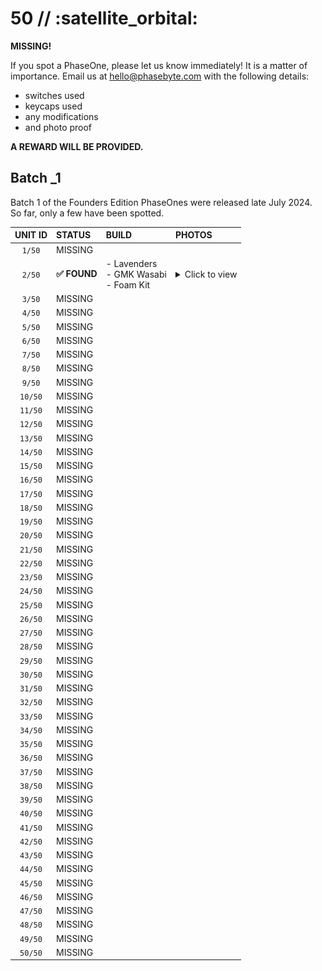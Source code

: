 # **50 // :satellite_orbital:**

**MISSING!**

If you spot a PhaseOne, please let us know immediately! It is a matter of importance. Email us at hello@phasebyte.com with the following details:

- switches used
- keycaps used
- any modifications
- and photo proof  

**A REWARD WILL BE PROVIDED.**

## Batch _1

Batch 1 of the Founders Edition PhaseOnes were released late July 2024. So far, only a few have been spotted.

UNIT ID      | STATUS                           | BUILD     | PHOTOS |
| :---------:| :------------------------------- | :---------| :------|
| `1/50`     | MISSING                          |
| `2/50`     | **✅ FOUND**                     |- Lavenders <br> - GMK Wasabi <br> - Foam Kit | <details><summary>Click to view</summary>![PhaseOneLayout](_01_03-1.jpg) <br>![PhaseOneLayout](_01_03-2.jpg)</details> | 
| `3/50`     | MISSING                          |
| `4/50`     | MISSING                          |
| `5/50`     | MISSING                          |
| `6/50`     | MISSING                          |
| `7/50`     | MISSING                          |
| `8/50`     | MISSING                          |
| `9/50`     | MISSING                          |
| `10/50`     | MISSING                          |
| `11/50`     | MISSING                          |
| `12/50`     | MISSING                          |
| `13/50`     | MISSING                          |
| `14/50`     | MISSING                          |
| `15/50`     | MISSING                          |
| `16/50`     | MISSING                          |
| `17/50`     | MISSING                          |
| `18/50`     | MISSING                          |
| `19/50`     | MISSING                          |
| `20/50`     | MISSING                          |
| `21/50`     | MISSING                          |
| `22/50`     | MISSING                          |
| `23/50`     | MISSING                          |
| `24/50`     | MISSING                          |
| `25/50`     | MISSING                          |
| `26/50`     | MISSING                          |
| `27/50`     | MISSING                          |
| `28/50`     | MISSING                          |
| `29/50`     | MISSING                          |
| `30/50`     | MISSING                          |
| `31/50`     | MISSING                          |
| `32/50`     | MISSING                          |
| `33/50`     | MISSING                          |
| `34/50`     | MISSING                          |
| `35/50`     | MISSING                          |
| `36/50`     | MISSING                          |
| `37/50`     | MISSING                          |
| `38/50`     | MISSING                          |
| `39/50`     | MISSING                          |
| `40/50`     | MISSING                          |
| `41/50`     | MISSING                          |
| `42/50`     | MISSING                          |
| `43/50`     | MISSING                          |
| `44/50`     | MISSING                          |
| `45/50`     | MISSING                          |
| `46/50`     | MISSING                          |
| `47/50`     | MISSING                          |
| `48/50`     | MISSING                          |
| `49/50`     | MISSING                          |
| `50/50`     | MISSING                          |